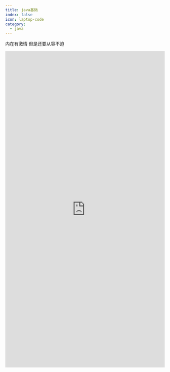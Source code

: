 ```yaml
---
title: java基础
index: false
icon: laptop-code
category:
  - java
---
```


<Catalog />


内在有激情 但是还要从容不迫
<body>
<iframe src="https://hw59jj30i1.feishu.cn/docx/OWYodWlf7oBs0nxdIXpcpvF2nWf?from=from_copylink" width="100%" height="1000"  scrolling="no"  frameborder="no"></iframe>
</body>

